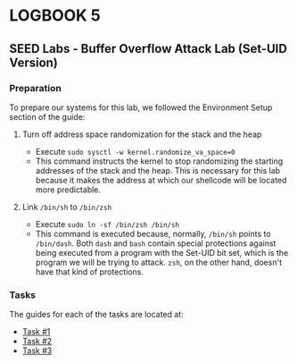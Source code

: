 # LOGBOOK 5

## SEED Labs - Buffer Overflow Attack Lab (Set-UID Version)

### Preparation

To prepare our systems for this lab, we followed the Environment Setup section of the guide:

1. Turn off address space randomization for the stack and the heap
   - Execute `sudo sysctl -w kernel.randomize_va_space=0`
   - This command instructs the kernel to stop randomizing the starting addresses of the stack and the heap. This is necessary for this lab because it makes the address at which our shellcode will be located more predictable.

2. Link `/bin/sh` to `/bin/zsh`
   - Execute `sudo ln -sf /bin/zsh /bin/sh`
   - This command is executed because, normally, `/bin/sh` points to `/bin/dash`. Both `dash` and `bash` contain special protections against being executed from a program with the Set-UID bit set, which is the program we will be trying to attack. `zsh`, on the other hand, doesn't have that kind of protections.

### Tasks

The guides for each of the tasks are located at:

- [Task #1](guides/logbook-5/task1.md)
- [Task #2](guides/logbook-5/task2.md)
- [Task #3](guides/logbook-5/task3.md)
